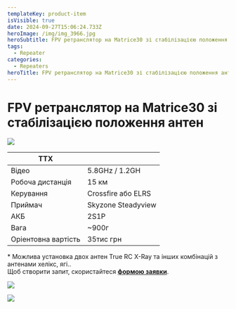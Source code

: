 ```yaml
---
templateKey: product-item
isVisible: true
date: 2024-09-27T15:06:24.733Z
heroImage: /img/img_3966.jpg
heroSubtitle: FPV ретранслятор на Matrice30 зі стабілізацією положення антенн
tags:
  - Repeater
categories:
  - Repeaters
heroTitle: FPV ретранслятор на Matrice30 зі стабілізацією положення антенн
---
```

# FPV ретранслятор на Matrice30 зі стабілізацією положення антен

![](/img/img_3966.jpg)

| **ТТХ**          |                    |
| ---------------- | ------------------ |
| Відео            | 5.8GHz / 1.2GH     |
| Робоча дистанція | 15 км              |
| ﻿Керування       | Crossfire або ELRS﻿    |
| П﻿риймач         | Skyzone Steadyview |
| АКБ              | 2S1P               |
| Вага             | ~900г                   |
|Оріентовна вартість|35тис грн|


\* Можлива установка двох антен True RC X-Ray та інших комбінацій з антенами хелікс, ягі..
\
Щоб створити запит, скористайтеся <a href="https://docs.google.com/forms/d/1TCApMWtctqZN7LEEKFTjVBQc5R3FQGf2tWWAGfGwWSU" target="_blank" rel="noopener noreferrer">**формою заявки**</a>.

![](/img/img_3965.jpg)

![](/img/img_3964.jpg)